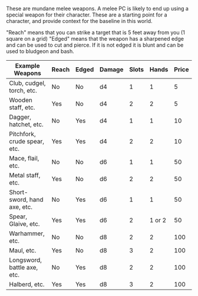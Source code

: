 These are mundane melee weapons. A melee PC is likely to end up using a special weapon for their character. These are a starting point for a character, and provide context for the baseline in this world. 

"Reach" means that you can strike a target that is 5 feet away from you (1 square on a grid)
"Edged" means that the weapon has a sharpened edge and can be used to cut and pierce. If it is not edged it is blunt and can be used to bludgeon and bash.

| Example Weapons | Reach | Edged | Damage | Slots | Hands | Price |
| ---- | ---- | ---- | ---- | ---- | ---- | ---- |
| Club, cudgel, torch, etc. | No | No | d4 | 1 | 1 | 5 |
| Wooden staff, etc. | Yes | No | d4 | 2 | 2 | 5 |
| Dagger, hatchet, etc. | No | Yes | d4 | 1 | 1 | 10 |
| Pitchfork, crude spear, etc. | Yes | Yes | d4 | 2 | 2 | 10 |
| Mace, flail, etc. | No | No | d6 | 1 | 1 | 50 |
| Metal staff, etc. | Yes | No | d6 | 2 | 2 | 50 |
| Short-sword, hand axe, etc. | No | Yes | d6 | 1 | 1 | 50 |
| Spear, Glaive, etc. | Yes | Yes | d6 | 2 | 1 or 2 | 50 |
| Warhammer, etc. | No | No | d8 | 2 | 2 | 100 |
| Maul, etc. | Yes | No | d8 | 3 | 2 | 100 |
| Longsword, battle axe, etc. | No | Yes | d8 | 2 | 2 | 100 |
| Halberd, etc. | Yes | Yes | d8 | 3 | 2 | 100 |

